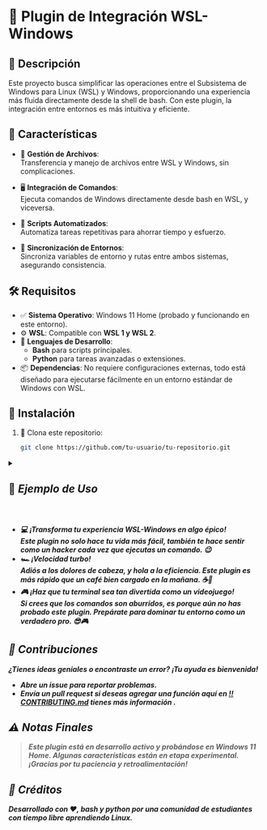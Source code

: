 
# 🌟 **Plugin de Integración WSL-Windows**  

## 📝 **Descripción**  

Este proyecto busca simplificar las operaciones entre el Subsistema de Windows para Linux (WSL) y Windows, proporcionando una experiencia más fluida directamente desde la shell de bash. Con este plugin, la integración entre entornos es más intuitiva y eficiente.  


## 🚀 **Características**  

- 📂 **Gestión de Archivos**:  
   Transferencia y manejo de archivos entre WSL y Windows, sin complicaciones.  

- 🖥️ **Integración de Comandos**:  
   Ejecuta comandos de Windows directamente desde bash en WSL, y viceversa.  

- 🤖 **Scripts Automatizados**:  
   Automatiza tareas repetitivas para ahorrar tiempo y esfuerzo.  

- 🔄 **Sincronización de Entornos**:  
   Sincroniza variables de entorno y rutas entre ambos sistemas, asegurando consistencia.  


## 🛠️ **Requisitos**  

- ✅ **Sistema Operativo**: Windows 11 Home (probado y funcionando en este entorno).  
- ⚙️ **WSL**: Compatible con **WSL 1 y WSL 2**.  
- 🐍 **Lenguajes de Desarrollo**:  
  - **Bash** para scripts principales.  
  - **Python** para tareas avanzadas o extensiones.  
- 📦 **Dependencias**: No requiere configuraciones externas, todo está diseñado para ejecutarse fácilmente en un entorno estándar de Windows con WSL.  


## 📌 **Instalación**  

1. 🔽 Clona este repositorio:  
   ```bash  
   git clone https://github.com/tu-usuario/tu-repositorio.git  
   ```  



<details>
  <summary><h2>📖 <strong><i>Ejemplo de Uso<i><strong><h2></summary>
  
- **Sincronización de Archivos**  
  Coloca el archivo `Sincwsl()` en una ubicación accesible desde ambos entornos. Luego, usa el siguiente comando en la terminal:  
  ```bash  
  ./Sincwsl documento.txt  
  ```  

- **Automatización con Crontab**  
  Programa sincronizaciones automáticas desde tu crontab en WSL:  
  ```bash  
  crontab -e  
  ```  
  Agrega una línea con la frecuencia deseada, por ejemplo:  
  ```bash  
  0 * * * * /ruta/a/Sincwsl documento.txt  
  ```  
</details>

- 💻 **¡Transforma tu experiencia WSL-Windows en algo épico!**  
  Este plugin no solo hace tu vida más fácil, también te hace sentir como un **hacker** cada vez que ejecutas un comando. 😉  
- 🏎️ **¡Velocidad turbo!**  
  Adiós a los dolores de cabeza, y hola a la eficiencia. Este plugin es más rápido que un café bien cargado en la mañana. ☕🚀  
- 🎮 **¡Haz que tu terminal sea tan divertida como un videojuego!**  
  Si crees que los comandos son aburridos, es porque aún no has probado este plugin. Prepárate para dominar tu entorno como un verdadero **pro**. 😎🎮  

## 🤝 **Contribuciones**  

¿Tienes ideas geniales o encontraste un error? ¡Tu ayuda es bienvenida!  
- Abre un **issue** para reportar problemas.  
- Envía un **pull request** si deseas agregar una función aquí en [‼️CONTRIBUTING.md](https://github.com/JoseMRT2004/WSL-PLUGIN/blob/main/README.md) tienes más información .  

## ⚠️ **Notas Finales**  

> Este plugin está en desarrollo activo y probándose en Windows 11 Home. Algunas características están en etapa experimental. ¡Gracias por tu paciencia y retroalimentación!  

## 🎨 **Créditos**  

Desarrollado con ❤️, bash y python por **una comunidad de estudiantes con tiempo libre aprendiendo Linux**.  

